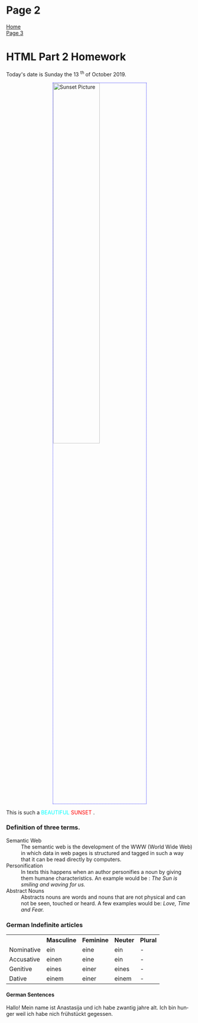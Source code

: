 <h1> Page 2 </h1>
<p> 
  <a href="index.html">Home</a> <br> 
  <a href="page3.html">Page 3</a>
</p>
<h1> HTML Part 2 Homework </h1>
<p> Today's date is Sunday the 13 <sup> th </sup> of October 2019. </p>

<a href="https://upload.wikimedia.org/wikipedia/commons/3/39/Benisaf_Sunset.jpg" title="View Image Source">
  
<img style="width:50%; border:1px dotted blue; margin-left:25%;" src="https://upload.wikimedia.org/wikipedia/commons/3/39/Benisaf_Sunset.jpg"
alt="Sunset Picture"> </a>

This is such a <span style="color:#00FFFF;"> BEAUTIFUL </span> <span style="color:#FF0000;"> SUNSET </span>.


  

<h3> Definition of three terms. </h3>
<dl> <dt> Semantic Web <dd> The semantic web is the development of the WWW (World Wide Web) in which data in web pages is structured and tagged in such a way that it can be read directly by computers. </dd> </dt>
<dt> Personification <dd> In texts this happens when an author personifies a noun by giving them humane characteristics. 
  An example would be : <em>The Sun is smiling and waving for us. </em> </dd> </dt>
<dt> Abstract Nouns <dd> Abstracts nouns are words and nouns that are not physical and can not be seen, touched or heard. A few examples would be:<em> Love, Time and Fear.</em> </dd> </dt> </dl>

<h3> German Indefinite articles</h3>
<table><tr><th> </th><th> Masculine </th> <th> Feminine </th> <th> Neuter </th><th> Plural</th> </tr>
  <tr><td> Nominative </td><td> ein </td> <td> eine</td> <td> ein</td><td> -</td></tr>
  <tr><td> Accusative</td><td>einen</td><td>eine</td><td>ein</td><td> -</td> </tr>
  <tr><td> Genitive </td><td>eines</td><td>einer</td><td>eines</td><td> -</td> </tr>
  <tr><td>Dative </td><td>einem</td><td>einer</td><td>einem</td><td> - </td> </tr>
  </table>
  
  <h4> German Sentences </h4>
 <p lang="de"> Hallo! Mein name ist Anastasija und ich habe zwantig jahre alt. Ich bin hunger weil ich habe nich frühstückt gegessen. </p>
  
